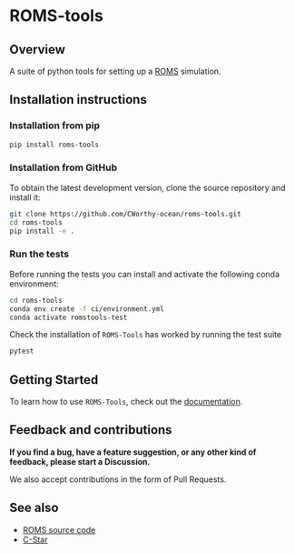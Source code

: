 # ROMS-tools

## Overview

A suite of python tools for setting up a [ROMS](https://github.com/CESR-lab/ucla-roms) simulation.

## Installation instructions

### Installation from pip

```bash
pip install roms-tools
```

### Installation from GitHub

To obtain the latest development version, clone the source repository and install it:

```bash
git clone https://github.com/CWorthy-ocean/roms-tools.git
cd roms-tools
pip install -e .
```


### Run the tests

Before running the tests you can install and activate the following conda environment:

```bash
cd roms-tools
conda env create -f ci/environment.yml
conda activate romstools-test
```

Check the installation of `ROMS-Tools` has worked by running the test suite
```bash
pytest
```

## Getting Started

To learn how to use `ROMS-Tools`, check out the [documentation](https://roms-tools.readthedocs.io/en/latest/).

## Feedback and contributions

**If you find a bug, have a feature suggestion, or any other kind of feedback, please start a Discussion.**

We also accept contributions in the form of Pull Requests.


## See also

- [ROMS source code](https://github.com/CESR-lab/ucla-roms)
- [C-Star](https://github.com/CWorthy-ocean/C-Star)
